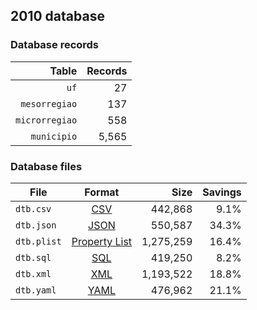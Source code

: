 ## 2010 database

### Database records

|          Table | Records |
| --------------:| -------:|
|           `uf` |      27 |
|  `mesorregiao` |     137 |
| `microrregiao` |     558 |
|    `municipio` |   5,565 |

### Database files

| File        | Format                                                       |      Size | Savings |
| ----------- |:------------------------------------------------------------:| ---------:| -------:|
| `dtb.csv`   | [CSV](https://en.wikipedia.org/wiki/Comma-separated_values)  |   442,868 |    9.1% |
| `dtb.json`  | [JSON](https://en.wikipedia.org/wiki/JSON)                   |   550,587 |   34.3% |
| `dtb.plist` | [Property List](https://en.wikipedia.org/wiki/Property_list) | 1,275,259 |   16.4% |
| `dtb.sql`   | [SQL](https://en.wikipedia.org/wiki/SQL)                     |   419,250 |    8.2% |
| `dtb.xml`   | [XML](https://en.wikipedia.org/wiki/XML)                     | 1,193,522 |   18.8% |
| `dtb.yaml`  | [YAML](https://en.wikipedia.org/wiki/YAML)                   |   476,962 |   21.1% |
